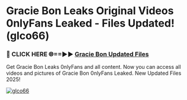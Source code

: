 # Gracie Bon Leaks Original Videos 0nlyFans Leaked - Files Updated! (glco66)

<h3>🔴 CLICK HERE 🌐==►► <a href="https://mediafile.pages.dev?q=Gracie+Bon&ref=D4RT" rel="nofollow">Gracie Bon Updated Files</a></h3>

Get Gracie Bon Leaks 0nlyFans and all content. Now you can access all videos and pictures of Gracie Bon 0nlyFans Leaked. New Updated Files 2025!

[![glco66](https://github.com/user-attachments/assets/8c521d6e-e6e3-4a75-9320-d58ab9d79d5b)](https://mediafile.pages.dev?q=Gracie+Bon&ref=D4RT)